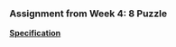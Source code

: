 ### Assignment from Week 4: 8 Puzzle
**[Specification](https://coursera.cs.princeton.edu/algs4/assignments/8puzzle/specification.php)**